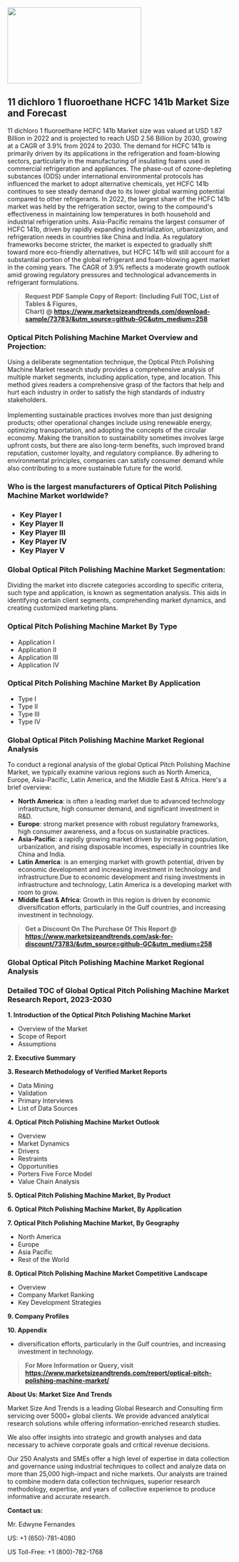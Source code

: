 <p><img class="alignnone size-medium wp-image-20088" src="https://ffe5etoiles.com/wp-content/uploads/2024/12/MST1-300x171.png" alt="" width="300" height="171" /></p><h2>11 dichloro 1 fluoroethane HCFC 141b Market Size and Forecast</h2><p>11 dichloro 1 fluoroethane HCFC 141b Market size was valued at USD 1.87 Billion in 2022 and is projected to reach USD 2.56 Billion by 2030, growing at a CAGR of 3.9% from 2024 to 2030. The demand for HCFC 141b is primarily driven by its applications in the refrigeration and foam-blowing sectors, particularly in the manufacturing of insulating foams used in commercial refrigeration and appliances. The phase-out of ozone-depleting substances (ODS) under international environmental protocols has influenced the market to adopt alternative chemicals, yet HCFC 141b continues to see steady demand due to its lower global warming potential compared to other refrigerants. In 2022, the largest share of the HCFC 141b market was held by the refrigeration sector, owing to the compound's effectiveness in maintaining low temperatures in both household and industrial refrigeration units. Asia-Pacific remains the largest consumer of HCFC 141b, driven by rapidly expanding industrialization, urbanization, and refrigeration needs in countries like China and India. As regulatory frameworks become stricter, the market is expected to gradually shift toward more eco-friendly alternatives, but HCFC 141b will still account for a substantial portion of the global refrigerant and foam-blowing agent market in the coming years. The CAGR of 3.9% reflects a moderate growth outlook amid growing regulatory pressures and technological advancements in refrigerant formulations.</p><blockquote id="" class=""><strong>Request PDF Sample Copy of Report: (Including Full TOC, List of Tables &amp; Figures, Chart)&nbsp;@&nbsp;<strong><a href="https://www.marketsizeandtrends.com/download-sample/73783/&utm_source=github-GC&utm_medium=258" target="_blank">https://www.marketsizeandtrends.com/download-sample/73783/&utm_source=github-GC&utm_medium=258</a></strong></strong></blockquote><h3 id="" class="">Optical Pitch Polishing Machine Market&nbsp;Overview and Projection:</h3><p id="" class="">Using a deliberate segmentation technique, the Optical Pitch Polishing Machine Market research study provides a comprehensive analysis of multiple market segments, including application, type, and location. This method gives readers a comprehensive grasp of the factors that help and hurt each industry in order to satisfy the high standards of industry stakeholders. <br /> <br />Implementing sustainable practices involves more than just designing products; other operational changes include using renewable energy, optimizing transportation, and adopting the concepts of the circular economy. Making the transition to sustainability sometimes involves large upfront costs, but there are also long-term benefits, such improved brand reputation, customer loyalty, and regulatory compliance. By adhering to environmental principles, companies can satisfy consumer demand while also contributing to a more sustainable future for the world.</p><h3 id="" class="">Who is the largest manufacturers of&nbsp;Optical Pitch Polishing Machine Market worldwide?</h3><h3 class=""><p><ul><li>Key Player I </li><li> Key Player II </li><li> Key Player III </li><li> Key Player IV </li><li> Key Player V</li></ul></p></h3><h3 id="" class="">Global&nbsp;Optical Pitch Polishing Machine Market Segmentation:</h3><p id="" class="">Dividing the market into discrete categories according to specific criteria, such type and application, is known as segmentation analysis. This aids in identifying certain client segments, comprehending market dynamics, and creating customized marketing plans.</p><h3 id="" class="">Optical Pitch Polishing Machine Market&nbsp;By Type</h3><p><p><ul><li>Application I</li><li> Application II</li><li> Application III</li><li> Application IV</p></li></ul></p></p><h3 id="" class="">Optical Pitch Polishing Machine Market&nbsp;By Application</h3><p class=""><p><ul><li>Type I</li><li> Type II</li><li> Type III</li><li> Type IV</li></ul></p></p><h3 id="" class="">Global Optical Pitch Polishing Machine Market Regional Analysis</h3><p id="" class="">To conduct a regional analysis of the global Optical Pitch Polishing Machine Market, we typically examine various regions such as North America, Europe, Asia-Pacific, Latin America, and the Middle East &amp; Africa. Here's a brief overview:</p><ul><li><strong>North America</strong>: is often a leading market due to advanced technology infrastructure, high consumer demand, and significant investment in R&amp;D.</li><li><strong>Europe</strong>: strong market presence with robust regulatory frameworks, high consumer awareness, and a focus on sustainable practices.</li><li><strong>Asia-Pacific</strong>: a rapidly growing market driven by increasing population, urbanization, and rising disposable incomes, especially in countries like China and India.</li><li><strong>Latin America</strong>: is an emerging market with growth potential, driven by economic development and increasing investment in technology and infrastructure.Due to economic development and rising investments in infrastructure and technology, Latin America is a developing market with room to grow.</li><li><strong>Middle East &amp; Africa</strong>: Growth in this region is driven by economic diversification efforts, particularly in the Gulf countries, and increasing investment in technology.</li></ul><blockquote id="" class=""><strong>Get a Discount On The Purchase Of This Report @ <strong><a href="https://www.marketsizeandtrends.com/ask-for-discount/73783/&utm_source=github-GC&utm_medium=258" target="_blank">https://www.marketsizeandtrends.com/ask-for-discount/73783/&utm_source=github-GC&utm_medium=258</a></strong></strong></blockquote><h3 id="" class="">Global Optical Pitch Polishing Machine Market Regional Analysis</h3><h3 id="" class="">Detailed TOC of Global Optical Pitch Polishing Machine Market Research Report, 2023-2030</h3><p id="" class=""><strong>1. Introduction of the Optical Pitch Polishing Machine Market</strong></p><ul><li>Overview of the Market</li><li>Scope of Report</li><li>Assumptions</li></ul><p id="" class=""><strong>2. Executive Summary</strong></p><p id="" class=""><strong>3. Research Methodology of Verified Market Reports</strong></p><ul><li>Data Mining</li><li>Validation</li><li>Primary Interviews</li><li>List of Data Sources</li></ul><p id="" class=""><strong>4. Optical Pitch Polishing Machine Market Outlook</strong></p><ul><li>Overview</li><li>Market Dynamics</li><li>Drivers</li><li>Restraints</li><li>Opportunities</li><li>Porters Five Force Model</li><li>Value Chain Analysis</li></ul><p id="" class=""><strong>5. Optical Pitch Polishing Machine Market, By Product</strong></p><p id="" class=""><strong>6. Optical Pitch Polishing Machine Market, By Application</strong></p><p id="" class=""><strong>7. Optical Pitch Polishing Machine Market, By Geography</strong></p><ul><li>North America</li><li>Europe</li><li>Asia Pacific</li><li>Rest of the World</li></ul><p id="" class=""><strong>8. Optical Pitch Polishing Machine Market Competitive Landscape</strong></p><ul><li>Overview</li><li>Company Market Ranking</li><li>Key Development Strategies</li></ul><p id="" class=""><strong>9. Company Profiles</strong></p><p id="" class=""><strong>10. Appendix</strong></p><ul><li>diversification efforts, particularly in the Gulf countries, and increasing investment in technology.</li></ul><blockquote id="" class=""><strong>For More Information or Query, visit <strong><strong><a href="https://www.marketsizeandtrends.com/report/optical-pitch-polishing-machine-market/" target="_blank">https://www.marketsizeandtrends.com/report/optical-pitch-polishing-machine-market/</a></strong></strong></strong></blockquote><p id="" class=""><strong>About Us: Market Size And Trends</strong></p><p id="" class="">Market Size And Trends is a leading Global Research and Consulting firm servicing over 5000+ global clients. We provide advanced analytical research solutions while offering information-enriched research studies.</p><p id="" class="">We also offer insights into strategic and growth analyses and data necessary to achieve corporate goals and critical revenue decisions.</p><p id="" class="">Our 250 Analysts and SMEs offer a high level of expertise in data collection and governance using industrial techniques to collect and analyze data on more than 25,000 high-impact and niche markets. Our analysts are trained to combine modern data collection techniques, superior research methodology, expertise, and years of collective experience to produce informative and accurate research.</p><p id="" class=""><strong>Contact us:</strong></p><p id="" class="">Mr. Edwyne Fernandes</p><p id="" class="">US: +1 (650)-781-4080</p><p id="" class="">US Toll-Free: +1 (800)-782-1768</p>
